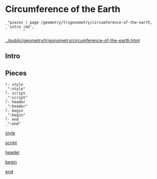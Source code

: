 # Circumference of the Earth

    _"pieces | page /geometry/trigonometry/circumference-of-the-earth, _'intro |md',
            "

[../public/geometry/trigonometry/circumference-of-the-earth.html](# "save:")


## Intro

## Pieces

    !- style
    _":style"
    !- script
    _":script"
    !- header
    _":header"
    !- begin
    _":begin"
    !- end
    _":end"

[style]() 

[script]()

[header]()

[begin]()

[end]()

